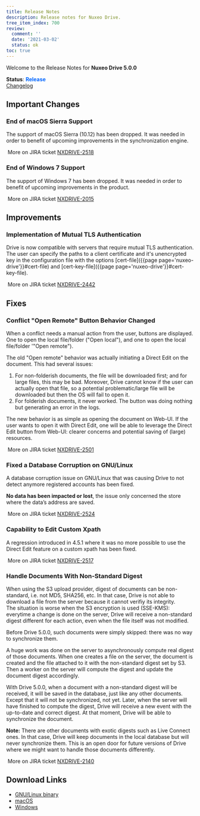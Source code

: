 ```yaml
---
title: Release Notes
description: Release notes for Nuxeo Drive.
tree_item_index: 700
review:
  comment: ''
  date: '2021-03-02'
  status: ok
toc: true
---
```


Welcome to the Release Notes for **Nuxeo Drive 5.0.0**

**Status**: <font color="#0066ff">**Release**</font> </br>
<i class="fa fa-long-arrow-right" aria-hidden="true"></i> [Changelog](https://github.com/nuxeo/nuxeo-drive/blob/master/docs/changes/5.0.0.md)

## Important Changes

### End of macOS Sierra Support

The support of macOS Sierra (10.12) has been dropped. It was needed in order to benefit of upcoming improvements in the synchronization engine.

<i class="fa fa-long-arrow-right" aria-hidden="true"></i>&nbsp;More on JIRA ticket [NXDRIVE-2518](https://jira.nuxeo.com/browse/NXDRIVE-2518)

### End of Windows 7 Support

The support of Windows 7 has been dropped. It was needed in order to benefit of upcoming improvements in the product.

<i class="fa fa-long-arrow-right" aria-hidden="true"></i>&nbsp;More on JIRA ticket [NXDRIVE-2015](https://jira.nuxeo.com/browse/NXDRIVE-2015)

## Improvements

### Implementation of Mutual TLS Authentication

Drive is now compatible with servers that require mutual TLS authentication. The user can specify the paths to a client certificate and it's unencrypted key in the configuration file with the options [cert-file]({{page page='nuxeo-drive'}}#cert-file) and [cert-key-file]({{page page='nuxeo-drive'}}#cert-key-file).

<i class="fa fa-long-arrow-right" aria-hidden="true"></i>&nbsp;More on JIRA ticket [NXDRIVE-2442](https://jira.nuxeo.com/browse/NXDRIVE-2442)

## Fixes

### Conflict "Open Remote" Button Behavior Changed

When a conflict needs a manual action from the user, buttons are displayed. One to open the local file/folder ("Open local"), and one to open the local file/folder '"Open remote").

The old "Open remote" behavior was actually initiating a Direct Edit on the document. This had several issues:

1. For non-folderish documents, the file will be downloaded first; and for large files, this may be bad. Moreover, Drive cannot know if the user can actually open that file, so a potential problematic/large file will be downloaded but then the OS will fail to open it.
1. For folderish documents, it never worked. The button was doing nothing but generating an error in the logs.

The new behavior is as simple as opening the document on Web-UI. If the user wants to open it with Direct Edit, one will be able to leverage the Direct Edit button from Web-UI: clearer concerns and potential saving of (large) resources.

<i class="fa fa-long-arrow-right" aria-hidden="true"></i>&nbsp;More on JIRA ticket [NXDRIVE-2501](https://jira.nuxeo.com/browse/NXDRIVE-2501)

### Fixed a Database Corruption on GNU/Linux

A database corruption issue on GNU/Linux that was causing Drive to not detect anymore registered accounts has been fixed.

**No data has been impacted or lost**, the issue only concerned the store where the data’s address are saved.

<i class="fa fa-long-arrow-right" aria-hidden="true"></i>&nbsp;More on JIRA ticket [NXDRIVE-2524](https://jira.nuxeo.com/browse/NXDRIVE-2524)

### Capability to Edit Custom Xpath

A regression introduced in 4.5.1 where it was no more possible to use the Direct Edit feature on a custom xpath has been fixed.

<i class="fa fa-long-arrow-right" aria-hidden="true"></i>&nbsp;More on JIRA ticket [NXDRIVE-2517](https://jira.nuxeo.com/browse/NXDRIVE-2517)

### Handle Documents With Non-Standard Digest

When using the S3 upload provider, digest of documents can be non-standard, i.e. not MD5, SHA256, etc. In that case, Drive is not able to download a file from the server because it cannot verifiy its integrity.</br>
The situation is worse when the S3 encryption is used (SSE-KMS): everytime a change is done on the server, Drive will receive a non-standard digest different for each action, even when the file itself was not modified.

Before Drive 5.0.0, such documents were simply skipped: there was no way to synchronize them.

A huge work was done on the server to asynchronously compute real digest of those documents.
When one creates a file on the server, the document is created and the file attached to it with the non-standard digest set by S3. Then a worker on the server will compute the digest and update the document digest accordingly.

With Drive 5.0.0, when a document with a non-standard digest will be received, it will be saved in the database, just like any other documents. Except that it will not be synchronized, not yet.
Later, when the server will have finished to compute the digest, Drive will receive a new event with the up-to-date and correct digest. At that moment, Drive will be able to synchronize the document.

**Note:**
There are other documents with exotic digests such as Live Connect ones. In that case, Drive will keep documents in the local database but will never synchronize them. This is an open door for future versions of Drive where we might want to handle those documents differently.

<i class="fa fa-long-arrow-right" aria-hidden="true"></i>&nbsp;More on JIRA ticket [NXDRIVE-2140](https://jira.nuxeo.com/browse/NXDRIVE-2140)

## Download Links

- [GNU/Linux binary](https://community.nuxeo.com/static/drive-updates/release/nuxeo-drive-5.0.0-x86_64.AppImage)
- [macOS](https://community.nuxeo.com/static/drive-updates/release/nuxeo-drive-5.0.0.dmg)
- [Windows](https://community.nuxeo.com/static/drive-updates/release/nuxeo-drive-5.0.0.exe)
